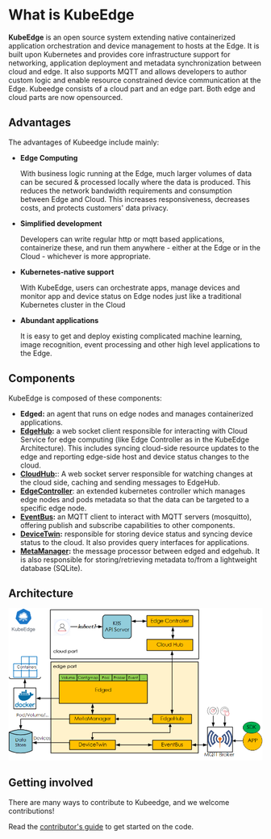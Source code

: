 # What is KubeEdge

**KubeEdge** is an open source system extending native containerized application orchestration and device management to hosts at the Edge. It is built upon Kubernetes and provides core infrastructure support for networking, application deployment and metadata synchronization between cloud and edge. It also supports MQTT and allows developers to author custom logic and enable resource constrained device communication at the Edge. Kubeedge consists of a cloud part and an edge part. Both edge and cloud parts are now opensourced.

## Advantages

The advantages of Kubeedge include mainly:

* **Edge Computing**

     With business logic running at the Edge, much larger volumes of data can be secured & processed locally where the data is produced. This reduces the network bandwidth requirements and consumption between Edge and Cloud. This increases responsiveness, decreases costs, and protects customers' data privacy.

* **Simplified development**

     Developers can write regular http or mqtt based applications, containerize these, and run them anywhere - either at the Edge or in the Cloud - whichever is more appropriate.

* **Kubernetes-native support**

     With KubeEdge, users can orchestrate apps, manage devices and monitor app and device status on Edge nodes just like a traditional Kubernetes cluster in the Cloud

* **Abundant applications**

     It is easy to get and deploy existing complicated machine learning, image recognition, event processing and other high level applications to the Edge.

## Components
KubeEdge is composed of these components:

- **Edged:** an agent that runs on edge nodes and manages containerized applications.
- **[EdgeHub](edge/edgehub.html):** a web socket client responsible for interacting with Cloud Service for edge computing (like Edge Controller as in the KubeEdge Architecture). This includes syncing cloud-side resource updates to the edge and reporting edge-side host and device status changes to the cloud.
- **[CloudHub](cloud/cloudhub.html):**: A web socket server responsible for watching changes at the cloud side, caching and sending messages to EdgeHub. 
- **[EdgeController](cloud/controller.html)**: an extended kubernetes controller which manages edge nodes and pods metadata so that the data can be targeted to a specific edge node.   
- **[EventBus](edge/eventbus.html):** an MQTT client to interact with MQTT servers (mosquitto), offering publish and subscribe capabilities to other components.
- **[DeviceTwin](edge/devicetwin.html):** responsible for storing device status and syncing device status to the cloud. It also provides query interfaces for applications.
- **[MetaManager](edge/metamanager.html):** the message processor between edged and edgehub. It is also responsible for storing/retrieving metadata to/from a lightweight database (SQLite). 

## Architecture  

![KubeEdge Architecture](../images/kubeedge_arch.png)


## Getting involved

There are many ways to contribute to Kubeedge, and we welcome contributions!  

Read the [contributor's guide](../getting-started/contribute.html) to get started on the code.
